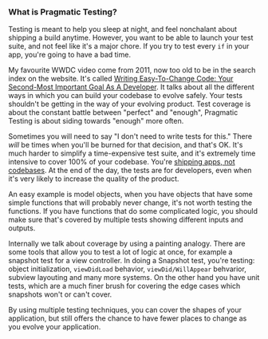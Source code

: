 ### What is Pragmatic Testing?

Testing is meant to help you sleep at night, and feel nonchalant about shipping a build anytime. However, you want to be able to launch your test suite, and not feel like it's a major chore. If you try to test every `if` in your app, you're going to have a bad time. 

My favourite WWDC video come from 2011, now too old to be in the search index on the website. It's called [Writing Easy-To-Change Code: Your Second-Most Important Goal As A Developer](https://developer.apple.com/videos/play/wwdc2011/112/). It talks about all the different ways in which you can build your codebase to evolve safely. Your tests shouldn't be getting in the way of your evolving product. Test coverage is about the constant battle between "perfect" and "enough", Pragmatic Testing is about siding towards "enough" more often. 

Sometimes you will need to say "I don't need to write tests for this." There _will_ be times when you'll be burned for that decision, and that's OK. It's much harder to simplify a time-expensive test suite, and it's extremely time intensive to cover 100% of your codebase. You're [shipping apps, not codebases](http://artsy.github.io/blog/2015/09/01/Cocoa-Architecture-Dropped-Design-Patterns/). At the end of the day, the tests are for developers, even when it's very likely to increase the quality of the product.

An easy example is model objects, when you have objects that have some simple functions that will probably never change, it's not worth testing the functions. If you have functions that do some complicated logic, you should make sure that's covered by multiple tests showing different inputs and outputs.

Internally we talk about coverage by using a painting analogy. There are some tools that allow you to test a lot of logic at once, for example a snapshot test for a view controller. In doing a Snapshot test, you're testing: object initialization, `viewDidLoad` behavior, `viewDid/WillAppear` behvarior, subview layouting and many more systems. On the other hand you have unit tests, which are a much finer brush for covering the edge cases which snapshots won't or can't cover.

By using multiple testing techniques, you can cover the shapes of your application, but still offers the chance to have fewer places to change as you evolve your application.
